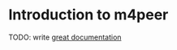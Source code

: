 # Introduction to m4peer

TODO: write [great documentation](http://jacobian.org/writing/what-to-write/)
